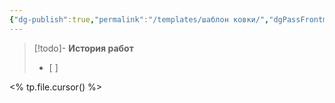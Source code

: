 ```yaml
---
{"dg-publish":true,"permalink":"/templates/шаблон ковки/","dgPassFrontmatter":true}
---
```



> [!todo]- **История работ**
> - [ ] 

<% tp.file.cursor() %>



